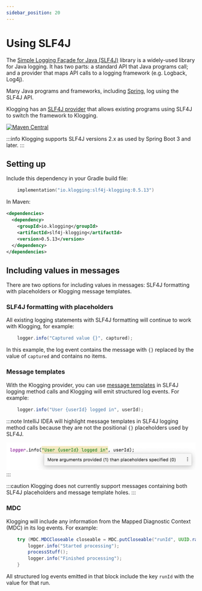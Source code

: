 ```yaml
---
sidebar_position: 20
---
```


# Using SLF4J

The [Simple Logging Façade for Java (SLF4J)](http://www.slf4j.org/) library is a widely-used
library for Java logging. It has two parts: a standard API that Java programs call; and a provider
that maps API calls to a logging framework (e.g. Logback, Log4j).

Many Java programs and frameworks, including [Spring](https://spring.io/), log using the
SLF4J API.

Klogging has an [SLF4J provider](https://github.com/klogging/slf4j-klogging)
that allows existing programs using SLF4J to switch the framework to Klogging.

[![Maven Central](https://img.shields.io/maven-central/v/io.klogging/slf4j-klogging.svg?label=maven%20central)](https://search.maven.org/search?q=g:%22io.klogging%22%20AND%20a:%22slf4j-klogging%22)

:::info
Klogging supports SLF4J versions 2.x as used by Spring Boot 3 and later.
:::

## Setting up

Include this dependency in your Gradle build file:

```kotlin
    implementation("io.klogging:slf4j-klogging:0.5.13")
```

In Maven:

```xml
<dependencies>
  <dependency>
    <groupId>io.klogging</groupId>
    <artifactId>slf4j-klogging</artifactId>
    <version>0.5.13</version>
  </dependency>
</dependencies>
```

## Including values in messages

There are two options for including values in messages: SLF4J formatting with placeholders or
Klogging message templates.

### SLF4J formatting with placeholders

All existing logging statements with SLF4J formatting will continue to work with Klogging,
for example:

```java
    logger.info("Captured value {}", captured);
```

In this example, the log event contains the message with `{}` replaced by the value of
`captured` and contains no items.

### Message templates

With the Klogging provider, you can use [message templates](../context/message-templates.md)
in SLF4J logging method calls and Klogging will emit structured log events. For example:

```java
    logger.info("User {userId} logged in", userId);
```

:::note
IntelliJ IDEA will highlight message templates in SLF4J logging method calls because
they are not the positional `{}` placeholders used by SLF4J.

![IntelliJ highlight message for message template](../../static/img/slf4j-intellij-message.png)
:::

:::caution
Klogging does not currently support messages containing both SLF4J placeholders and message
template holes.
:::

### MDC

Klogging will include any information from the Mapped Diagnostic Context (MDC)
in its log events. For example:

```java
    try (MDC.MDCCloseable closeable = MDC.putCloseable("runId", UUID.randomUUID().toString())) {
        logger.info("Started processing");
        processStuff();
        logger.info("Finished processing");
    }
```

All structured log events emitted in that block include the key `runId`
with the value for that run.
